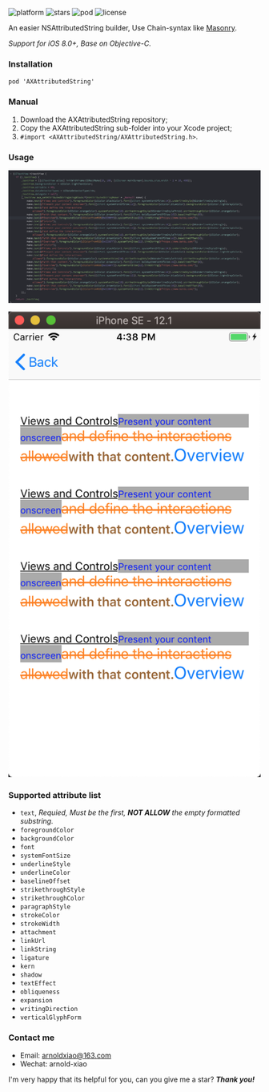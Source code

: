 ![platform](https://img.shields.io/cocoapods/p/AXAttributedString.svg)
![stars](https://img.shields.io/github/stars/arnoldxiao/AXAttributedString.svg)
![pod](https://img.shields.io/cocoapods/v/AXAttributedString.svg)
![license](https://img.shields.io/github/license/arnoldxiao/AXAttributedString.svg)

An easier NSAttributedString builder, Use Chain-syntax like [Masonry](https://github.com/SnapKit/Masonry).

*Support for iOS 8.0+, Base on Objective-C.*

### Installation
```
pod 'AXAttributedString'
```

### Manual
1. Download the AXAttributedString repository;
2. Copy the AXAttributedString sub-folder into your Xcode project;
3. ```#import <AXAttributedString/AXAttributedString.h>```.

### Usage
![Code_Example](https://raw.githubusercontent.com/arnoldxiao/AXAttributedString/master/Code_Example%402x.png)

![Screenshot_iPhoneSE](https://raw.githubusercontent.com/arnoldxiao/AXAttributedString/master/UI_Screenshot_iPhoneSE%402x.png)

### Supported attribute list
* ``` text ```, *Requied, Must be the first, **NOT ALLOW** the empty formatted substring.*
* ``` foregroundColor ```
* ``` backgroundColor ```
* ``` font ```
* ``` systemFontSize ```
* ``` underlineStyle ```
* ``` underlineColor ```
* ``` baselineOffset ```
* ``` strikethroughStyle ```
* ``` strikethroughColor ```
* ``` paragraphStyle ```
* ``` strokeColor ```
* ``` strokeWidth ```
* ``` attachment ```
* ``` linkUrl ```
* ``` linkString ```
* ``` ligature ```
* ``` kern ```
* ``` shadow ```
* ``` textEffect ```
* ``` obliqueness ```
* ``` expansion ```
* ``` writingDirection ```
* ``` verticalGlyphForm ```

### Contact me
- Email: <arnoldxiao@163.com>
- Wechat: arnold-xiao

I'm very happy that its helpful for you, can you give me a star? ***Thank you!***


